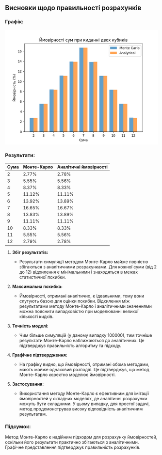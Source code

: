 ## Висновки щодо правильності розрахунків

### Графік:
![Screenshoot](Figure_1.png)

### Результати:

| Сума | Монте-Карло                     | Аналітичні ймовірності   |  
| ---- | ------------------------------- | ------------------------ |  
| 2    | 2.77%                           | 2.78%                    | 
| 3    | 5.55%                           | 5.56%                    |  
| 4    | 8.37%                           | 8.33%                    |  
| 5    | 11.12%                          | 11.11%                   |  
| 6    | 13.92%                          | 13.89%                   |  
| 7    | 16.65%                          | 16.67%                   |  
| 8    | 13.83%                          | 13.89%                   |  
| 9    | 11.11%                          | 11.11%                   |  
| 10   | 8.33%                           | 8.33%                    |  
| 11   | 5.55%                           | 5.56%                    |  
| 12   | 2.79%                           | 2.78%                    |  


1. **Збіг результатів:**
   - Результати симуляції методом Монте-Карло майже повністю збігаються з аналітичними розрахунками. Для кожної суми (від 2 до 12) відхилення є мінімальними і знаходяться в межах статистичної похибки.

2. **Максимальна похибка:**
   - Ймовірності, отримані аналітично, є ідеальними, тому вони слугують базою для оцінки похибки. Відхилення між результатами методу Монте-Карло і аналітичними значеннями можна пояснити випадковістю при моделюванні великої кількості кидків.

3. **Точність моделі:**
   - Чим більше симуляцій (у даному випадку 100000), тим точніше результати Монте-Карло наближаються до аналітичних. Це підтверджує правильність алгоритму та підходу.

4. **Графічне підтвердження:**
   - На графіку видно, що ймовірності, отримані обома методами, мають майже однаковий розподіл. Це підтверджує, що метод Монте-Карло коректно моделює ймовірності.

5. **Застосування:**
   - Використання методу Монте-Карло є ефективним для імітації ймовірностей у складних моделях, де аналітичні розрахунки можуть бути складними. У цьому випадку, для простої задачі, метод продемонстрував високу відповідність аналітичним результатам.

### Підсумок:
Метод Монте-Карло є надійним підходом для розрахунку ймовірностей, оскільки його результати практично збігаються з аналітичними. Графічне представлення підтверджує правильність розрахунків.